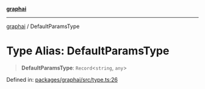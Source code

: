 [**graphai**](../README.md)

***

[graphai](../globals.md) / DefaultParamsType

# Type Alias: DefaultParamsType

> **DefaultParamsType**: `Record`\<`string`, `any`\>

Defined in: [packages/graphai/src/type.ts:26](https://github.com/kawamataryo/graphai/blob/d1a2c5ee2f62deae7af78fb66f65face3cfa29fb/packages/graphai/src/type.ts#L26)
